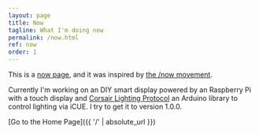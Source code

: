 ```yaml
---
layout: page
title: Now
tagline: What I'm doing now
permalink: /now.html
ref: now
order: 1
---
```


This is a [now page](https://nownownow.com/about), and it was inspired by [the /now movement](https://sivers.org/nowff).

Currently I'm working on an DIY smart display powered by an Raspberry Pi with a touch display and [Corsair Lighting Protocol](https://github.com/Legion2/CorsairLightingProtocol) an Arduino library to control lighting via iCUE.
I try to get it to version 1.0.0.

[Go to the Home Page]({{ '/' | absolute_url }})
